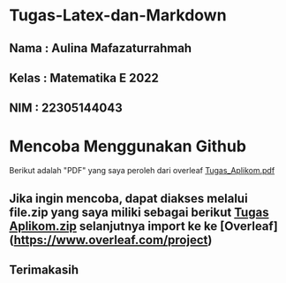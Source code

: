 # Tugas-Latex-dan-Markdown
## Nama  : Aulina Mafazaturrahmah
## Kelas  : Matematika E 2022
## NIM  : 22305144043

# Mencoba Menggunakan Github
Berikut adalah "PDF" yang saya peroleh dari overleaf [Tugas_Aplikom.pdf](https://github.com/AulinaMafaza/Tugas-Latex-dan-Markdown/files/13520752/Tugas_Aplikom.pdf)

## Jika ingin mencoba, dapat diakses melalui file.zip yang saya miliki sebagai berikut [Tugas Aplikom.zip](https://github.com/AulinaMafaza/Tugas-Latex-dan-Markdown/files/13520774/Tugas.Aplikom.zip) selanjutnya import ke ke [Overleaf] (https://www.overleaf.com/project)

## Terimakasih
